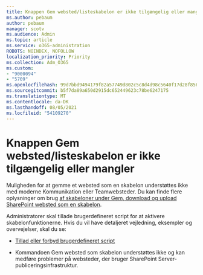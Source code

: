 ```yaml
---
title: Knappen Gem websted/listeskabelon er ikke tilgængelig eller mangler
ms.author: pebaum
author: pebaum
manager: scotv
ms.audience: Admin
ms.topic: article
ms.service: o365-administration
ROBOTS: NOINDEX, NOFOLLOW
localization_priority: Priority
ms.collection: Adm_O365
ms.custom:
- "9000094"
- "5709"
ms.openlocfilehash: 99d7bbd9494179f82a57749d802c5c8d4d98c5640f17d28f8562bd9ef5192ed8
ms.sourcegitcommit: b5f7da89a650d2915dc652449623c78be6247175
ms.translationtype: MT
ms.contentlocale: da-DK
ms.lasthandoff: 08/05/2021
ms.locfileid: "54109270"
---
```

# <a name="save-sitelist-template-button-not-available-or-missing"></a>Knappen Gem websted/listeskabelon er ikke tilgængelig eller mangler

Muligheden for at gemme et websted som en skabelon understøttes ikke med moderne Kommunikation eller Teamwebsteder. Du kan finde flere oplysninger om brug [af skabeloner under Gem, download og upload SharePoint websted som en skabelon](https://docs.microsoft.com/sharepoint/dev/general-development/save-download-and-upload-a-sharepoint-site-as-a-template).

Administratorer skal tillade brugerdefineret script for at aktivere skabelonfunktionerne. Hvis du vil have detaljeret vejledning, eksempler og overvejelser, skal du se:

- [Tillad eller forbyd brugerdefineret script](https://docs.microsoft.com/sharepoint/allow-or-prevent-custom-script)

- Kommandoen Gem websted som skabelon understøttes ikke og kan medføre problemer på websteder, der bruger SharePoint Server-publiceringsinfrastruktur.


